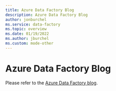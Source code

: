 ```yaml
---
title: Azure Data Factory Blog
description: Azure Data Factory Blog
author: jonburchel
ms.service: data-factory
ms.topic: overview
ms.date: 01/19/2022
ms.author: jburchel
ms.custom: mode-other
---
```


# Azure Data Factory Blog

Please refer to the [Azure Data Factory blog](https://techcommunity.microsoft.com/t5/Azure-Data-Factory/bg-p/AzureDataFactoryBlog).